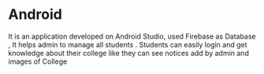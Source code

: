 # Android
It is an application developed on Android Studio, used Firebase as Database , It helps admin to manage all students .
Students can easily login and get knowledge about their college like they can see notices add by admin and images of College
